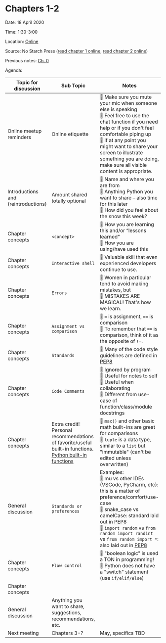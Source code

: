 # Chapters 1-2

Date: 18 April 2020

Time: 1:30-3:00

Location: [Online](https://meet.google.com/xfy-wqgu-wdc)

Source: No Starch Press ([read chapter 1 online](https://automatetheboringstuff.com/2e/chapter1/), [read chapter 2 online](https://automatetheboringstuff.com/2e/chapter2/))

Previous notes: [Ch. 0](ch0.md)

Agenda:

**Topic for discussion** | **Sub Topic** | **Notes** |
-- | -- | --
Online meetup reminders |Online etiquette |:sparkling_heart: Make sure you mute your mic when someone else is speaking<br>:sparkling_heart: Feel free to use the chat function if you need help or if you don't feel comfortable piping up<br>:sparkling_heart: if at any point you might want to share your screen to illustrate something you are doing, make sure all visible content is appropriate. |
Introductions and (reintroductions) | Amount shared totally optional |:sparkling_heart: Name and where you are from<br>:sparkling_heart: Anything Python you want to share – also time for this later<br>:sparkling_heart: How did you feel about the snow this week?
Chapter concepts |`<concept>` |:sparkling_heart: How you are learning this and/or “lessons learned”<br>:sparkling_heart: How you are using/have used this
Chapter concepts |`Interactive shell` |:sparkling_heart: Valuable skill that even experienced developers continue to use. |
Chapter concepts |`Errors` |:sparkling_heart: Women in particular tend to avoid making mistakes, but<br>:sparkling_heart: MISTAKES ARE MAGICAL! That's how we learn. |
Chapter concepts |`Assignment vs comparison` |:sparkling_heart: `=` is assignment, `==` is comparison<br>:sparkling_heart: To remember that `==` is comparison, think of it as the opposite of `!=`. |
Chapter concepts |`Standards` |:sparkling_heart: Many of the code style guidelines are defined in [PEP8](https://www.python.org/dev/peps/pep-0008/) |
Chapter concepts |`Code Comments` |:sparkling_heart: Ignored by program<br>:sparkling_heart: Useful for notes to self<br>:sparkling_heart: Useful when collaborating<br>:sparkling_heart: Different from use-case of function/class/module docstrings |
Chapter concepts |Extra credit!<br>Personal recommendations of favorite/useful built-in functions.<br>[Python built-in functions](https://docs.python.org/3/library/functions.html) |:sparkling_heart: `max()` and other basic math built-ins are great for comparisons<br>:sparkling_heart: `tuple` is a data type, similar to a `list` but "immutable" (can't be edited unless overwritten) |
General discussion |`Standards or preferences` |Examples:<br>:sparkling_heart: mu vs other IDEs (VSCode, PyCharm, etc): this is a matter of preference/comfort/use-case<br>:sparkling_heart: snake_case vs camelCase: standard laid out in [PEP8](https://www.python.org/dev/peps/pep-0008/)<br>:sparkling_heart: `import random` vs `from random import randint` vs `from random import *`: also laid out in [PEP8](https://www.python.org/dev/peps/pep-0008/)|
Chapter concepts |`Flow control` |:sparkling_heart: "boolean logic" is used a TON in programming!<br>:sparkling_heart: Python does not have a "switch" statement (use `if/elif/else`) |
Chapter concepts | | |
General discussion |Anything you want to share, suggestions, recommendations, etc. | |
 Next meeting |Chapters 3-? |May, specifics TBD |
 
